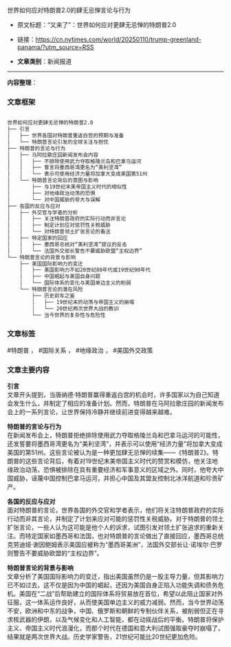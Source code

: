 世界如何应对特朗普2.0的肆无忌惮言论与行为
- 原文标题：“又来了”：世界如何应对更肆无忌惮的特朗普2.0
- 链接：https://cn.nytimes.com/world/20250110/trump-greenland-panama/?utm_source=RSS 

- **文章类别**：新闻报道 

---
**内容整理**： 

### 文章框架
```markdown

世界如何应对更肆无忌惮的特朗普2.0
├── 引言
│   ├── 世界各国对特朗普重返白宫的预期与准备
│   └── 特朗普言论引发的全球关注与担忧
├── 特朗普的言论与行为
│   ├── 马阿拉歌庄园新闻发布会内容
│   │   ├── 不排除使用武力夺取格陵兰岛和巴拿马运河
│   │   ├── 誓言将墨西哥湾更名为“美利坚湾”
│   │   └── 表示可使用经济力量将加拿大变成美国第51州
│   └── 特朗普言论背后的意图与影响
│       ├── 与19世纪末美帝国主义时代的相似性
│       ├── 对地缘政治动荡的恐惧
│       └── 对中国威胁的夸大与误解
├── 各国的反应与应对
│   ├── 外交官与学者的分析
│   │   ├── 关注特朗普政府的实际行动而非言论
│   │   ├── 制定计划应对惩罚性关税威胁
│   │   └── 对特朗普领土扩张言论的看法
│   ├── 特定国家的回应
│   │   ├── 墨西哥总统对“美利坚湾”提议的反击
│   │   └── 法国外交部长警告不要威胁欧盟“主权边界”
└── 特朗普言论的背景与影响
    ├── 美国国际影响力的变迁
    │   ├── 美国影响力不如20世纪80年代或19世纪90年代
    │   ├── 中国崛起与美国自身问题
    │   └── 国际体系的变化与美国单边主义的削弱
    └── 特朗普言论的潜在风险
        ├── 历史前车之鉴
        │   ├── 19世纪末的动荡与帝国主义的崩塌
        │   └── 20世纪两次世界大战的教训
        └── 当今世界的复杂性与危险性


```
### 文章标签
#特朗普 ， #国际关系 ， #地缘政治 ， #美国外交政策
### 文章主要内容

**引言**  
文章开头提到，当唐纳德·特朗普赢得重返白宫的机会时，许多国家以为自己知道会发生什么，并制定了相应的准备计划。然而，特朗普在马阿拉歌庄园的新闻发布会上的一系列言论，让世界保持冷静并继续前进变得越来越难。

**特朗普的言论与行为**  
在新闻发布会上，特朗普拒绝排除使用武力夺取格陵兰岛和巴拿马运河的可能性，还发誓要将墨西哥湾更名为“美利坚湾”，并表示可以使用“经济力量”将加拿大变成美国的第51州。这些言论被认为是一种更加肆无忌惮的续集——《特朗普2》。特朗普的这些言论背后，有着对19世纪末美帝国主义时代的赞赏和模仿，他关注地缘政治动荡，恐惧被排除在具有重要经济和军事意义的区域之外。同时，他夸大中国威胁，诬蔑中国控制巴拿马运河，并担心中国及其盟友控制北冰洋航道和珍贵矿产。

**各国的反应与应对**  
面对特朗普的言论，世界各国的外交官和学者表示，他们将关注特朗普政府的实际行动而非其言论，并制定了计划来应对可能的惩罚性关税威胁。对于特朗普的领土扩张言论，一些人认为这可能是他个人的诉求，试图引发对领土扩张追求的重新关注。而特定国家如墨西哥和法国，也对特朗普的言论做出了直接回应，墨西哥总统克劳迪娅·谢因鲍姆表示美国应被称为“墨西哥美洲”，法国外交部长让·诺埃尔·巴罗则警告不要威胁欧盟的“主权边界”。

**特朗普言论的背景与影响**  
文章分析了美国国际影响力的变迁，指出美国虽然仍是一股主导力量，但其影响力已不如过去，这不仅是因为中国的崛起，还因为美国自身正陷入功能失调和债务危机。美国在“二战”后帮助建立的国际体系将贸易放在首位，希望以此阻止国家对外征服，这一体系运作良好，从而使美国单边主义的威力减弱。然而，当今世界动荡不安，欧洲和中东的战争，中国、俄罗斯和朝鲜的专制伙伴关系，被削弱但正在寻求核武器的伊朗，以及气候变化和人工智能，都在动摇战后的平衡。特朗普将保护主义、帝国主义时代浪漫化，而那个时代在德国和意大利试图强取豪夺时崩塌了，结果就是两次世界大战。历史学家警告，21世纪可能比20世纪更加危险。
